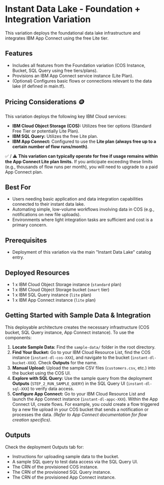 # Instant Data Lake - Foundation + Integration Variation

This variation deploys the foundational data lake infrastructure and integrates IBM App Connect using the free Lite tier.

## Features

* Includes all features from the Foundation variation (COS Instance, Bucket, SQL Query using free tiers/plans).
* Provisions an IBM App Connect service instance (Lite Plan).
* (Optional) Configures basic flows or connections relevant to the data lake (if defined in main.tf).

## Pricing Considerations 🪙

This variation deploys the following key IBM Cloud services:

* **IBM Cloud Object Storage (COS):** Utilizes free tier options (Standard Free Tier or potentially Lite Plan).
* **IBM SQL Query:** Utilizes the free Lite plan.
* **IBM App Connect:** Configured to use the **Lite plan (always free up to a certain number of flow runs/month)**.

✅ / ⚠️ **This variation can typically operate for free if usage remains within the App Connect Lite plan limits.** If you anticipate exceeding these limits (e.g., thousands of flow runs per month), you will need to upgrade to a paid App Connect plan.

## Best For

* Users needing basic application and data integration capabilities connected to their instant data lake.
* Automating simple, low-volume workflows involving data in COS (e.g., notifications on new file uploads).
* Environments where light integration tasks are sufficient and cost is a primary concern.

## Prerequisites

* Deployment of this variation via the main "Instant Data Lake" catalog entry.

## Deployed Resources

* 1 x IBM Cloud Object Storage instance (`standard` plan)
* 1 x IBM Cloud Object Storage bucket (`smart` tier)
* 1 x IBM SQL Query instance (`lite` plan)
* 1 x IBM App Connect instance (`lite` plan)

## Getting Started with Sample Data & Integration

This deployable architecture creates the necessary infrastructure (COS bucket, SQL Query instance, App Connect instance). To use the components:

1.  **Locate Sample Data:** Find the `sample-data/` folder in the root directory.
2.  **Find Your Bucket:** Go to your IBM Cloud Resource List, find the COS instance (`instant-dl-cos-XXX`), and navigate to the bucket (`instant-dl-bucket-XXX`). Check **Outputs** for the name.
3.  **Manual Upload:** Upload the sample CSV files (`customers.csv`, etc.) into the bucket using the COS UI.
4.  **Explore with SQL Query:** Use the sample query from the deployment **Outputs** (`STEP_2_RUN_SAMPLE_QUERY`) in the SQL Query UI (`instant-dl-sql-XXX`) to verify data access.
5.  **Configure App Connect:** Go to your IBM Cloud Resource List and launch the App Connect instance (`instant-dl-appc-XXX`). Within the App Connect UI, create flows. For example, you could create a flow triggered by a new file upload in your COS bucket that sends a notification or processes the data. *(Refer to App Connect documentation for flow creation specifics)*.

## Outputs

Check the deployment Outputs tab for:

* Instructions for uploading sample data to the bucket.
* A sample SQL query to test data access via the SQL Query UI.
* The CRN of the provisioned COS instance.
* The CRN of the provisioned SQL Query instance.
* The CRN of the provisioned App Connect instance.